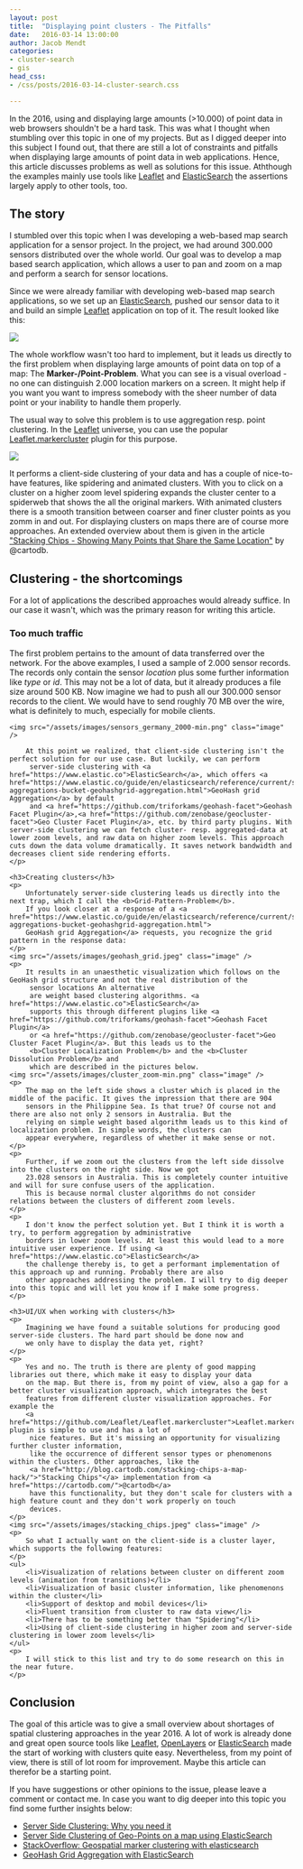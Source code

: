 ```yaml
---
layout: post
title:  "Displaying point clusters - The Pitfalls"
date:   2016-03-14 13:00:00
author: Jacob Mendt
categories:
- cluster-search
- gis
head_css:
- /css/posts/2016-03-14-cluster-search.css

---
```

In the 2016, using and displaying large amounts (>10.000) of point data in web browsers shouldn't be a hard task. This was
what I thought when stumbling over this topic in one of my projects. But as I digged deeper into this subject I found out,
that there are still a lot of constraints and pitfalls when displaying large amounts of point data in web applications. Hence, this
 article discusses problems as well as solutions for this issue. Aththough the examples mainly use tools like
 <a href="http://leafletjs.com/">Leaflet</a>
 and <a href="https://www.elastic.co">ElasticSearch</a> the assertions largely apply to other tools, too.

<section>
    <h2>The story</h2>
    <p>
        I stumbled over this topic when I was developing a web-based map search application for a sensor project. In the project, we had 
        around 300.000 sensors distributed over the whole world. Our goal was to develop a map based search application, which allows
        a user to pan and zoom on a map and perform a search for sensor locations.
    </p>
    <p>
        Since we were already familiar with developing web-based map search applications, so we set up an <a href="https://www.elastic.co">
        ElasticSearch</a>, pushed our sensor data to it and build an simple <a href="http://leafletjs.com/">Leaflet</a> application
        on top of it. The result looked like this:
    </p>
    <img src="/assets/images/marker_problem.jpeg" class="image" />
    <p>
        The whole workflow wasn't too hard to implement, but it leads us directly to the first problem when displaying large
         amounts of point data on top of a map: The <b>Marker-/Point-Problem</b>. What you can see is a visual overload - no one can distinguish 2.000 location markers on a screen. It might help if you want you want to impress somebody with
         the sheer number of data point or your inability to handle them properly.
    </p>
    <p>
        The usual way to solve this problem is to use aggregation resp. point clustering. In the <a href="http://leafletjs.com/">Leaflet</a>
        universe, you can use the popular <a href="https://github.com/Leaflet/Leaflet.markercluster">Leaflet.markercluster</a>
        plugin for this purpose.
    </p>
    <a href="http://leaflet.github.io/Leaflet.markercluster/example/marker-clustering-realworld.388.html">
        <img src="/assets/images/cluster_layer.jpeg" class="image" />
    </a>
    <p>
        It performs a client-side clustering of your data and has a couple of nice-to-have features, like spidering and
        animated clusters. With you to click on a cluster on a higher zoom level spidering expands the cluster center to a spiderweb that shows the all the original markers. With animated clusters there is a smooth transition between coarser and finer cluster points as you zomm in and out. For displaying clusters on maps there are of course more approaches.
        An extended overview about them is given in the article <a href="http://blog.cartodb.com/stacking-chips-a-map-hack/">
        "Stacking Chips - Showing Many Points that Share the Same Location"</a> by @cartodb.
    </p>
</section>

<section>
    <h2>Clustering - the shortcomings</h2>
    <p>
        For a lot of applications the described approaches would already suffice. In our case it wasn't, which was
        the primary reason for writing this article.
    </p>
    <h3>Too much traffic</h3>
    <p>
        The first problem pertains to the amount of data transferred over the network. For the above examples, I
        used a sample of 2.000 sensor records. The records only contain the sensor <i>location</i> plus some further
        information like <i>type</i> or <i>id</i>. This may not be a lot of data, but it already produces a file size
        around 500 KB. Now imagine we had to push all our 300.000 sensor records to the client. We would have to send
        roughly 70 MB over the wire, what is definitely to much, especially for mobile clients.
        
    <img src="/assets/images/sensors_germany_2000-min.png" class="image" />
        
        At this point we realized, that client-side clustering isn't the perfect solution for our use case. But luckily, we can perform 
         server-side clustering with <a href="https://www.elastic.co">ElasticSearch</a>, which offers <a href="https://www.elastic.co/guide/en/elasticsearch/reference/current/search-aggregations-bucket-geohashgrid-aggregation.html">GeoHash grid Aggregation</a> by default
         and <a href="https://github.com/triforkams/geohash-facet">Geohash Facet Plugin</a>,<a href="https://github.com/zenobase/geocluster-facet">Geo Cluster Facet Plugin</a>, etc. by third party plugins. With server-side clustering we can fetch cluster- resp. aggregated-data at lower zoom levels, and raw data on higher zoom levels. This approach cuts down the data volume dramatically. It saves network bandwidth and decreases client side rendering efforts.
    </p>

    <h3>Creating clusters</h3>
    <p>
        Unfortunately server-side clustering leads us directly into the next trap, which I call the <b>Grid-Pattern-Problem</b>.
        If you look closer at a response of a <a href="https://www.elastic.co/guide/en/elasticsearch/reference/current/search-aggregations-bucket-geohashgrid-aggregation.html">
        GeoHash grid Aggregation</a> requests, you recognize the grid pattern in the response data:
    </p>
    <img src="/assets/images/geohash_grid.jpeg" class="image" />
    <p>
        It results in an unaesthetic visualization which follows on the GeoHash grid structure and not the real distribution of the
         sensor locations An alternative
         are weight based clustering algorithms. <a href="https://www.elastic.co">ElasticSearch</a>
         supports this through different plugins like <a href="https://github.com/triforkams/geohash-facet">Geohash Facet Plugin</a>
         or <a href="https://github.com/zenobase/geocluster-facet">Geo Cluster Facet Plugin</a>. But this leads us to the
         <b>Cluster Localization Problem</b> and the <b>Cluster Dissolution Problem</b> and
         which are described in the pictures below.
    <img src="/assets/images/cluster_zoom-min.png" class="image" />
    <p>
        The map on the left side shows a cluster which is placed in the middle of the pacific. It gives the impression that there are 904
        sensors in the Philippine Sea. Is that true? Of course not and there are also not only 2 sensors in Australia. But the
        relying on simple weight based algorithm leads us to this kind of localization problem. In simple words, the clusters can
        appear everywhere, regardless of whether it make sense or not.
    </p>
    <p>
        Further, if we zoom out the clusters from the left side dissolve into the clusters on the right side. Now we got
        23.028 sensors in Australia. This is completely counter intuitive and will for sure confuse users of the application.
        This is because normal cluster algorithms do not consider relations between the clusters of different zoom levels.
    </p>
    <p>
        I don't know the perfect solution yet. But I think it is worth a try, to perform aggregation by administrative
        borders in lower zoom levels. At least this would lead to a more intuitive user experience. If using <a href="https://www.elastic.co">ElasticSearch</a>
        the challenge thereby is, to get a performant implementation of this approach up and running. Probably there are also
        other approaches addressing the problem. I will try to dig deeper into this topic and will let you know if I make some progress.
    </p>

    <h3>UI/UX when working with clusters</h3>
    <p>
        Imagining we have found a suitable solutions for producing good server-side clusters. The hard part should be done now and
        we only have to display the data yet, right?
    </p>
    <p>
        Yes and no. The truth is there are plenty of good mapping libraries out there, which make it easy to display your data
        on the map. But there is, from my point of view, also a gap for a better cluster visualization approach, which integrates the best
        features from different cluster visualization approaches. For example the
        <a href="https://github.com/Leaflet/Leaflet.markercluster">Leaflet.markercluster</a> plugin is simple to use and has a lot of
         nice features. But it's missing an opportunity for visualizing further cluster information,
         like the occurrence of different sensor types or phenomenons within the clusters. Other approaches, like the
         <a href="http://blog.cartodb.com/stacking-chips-a-map-hack/">"Stacking Chips"</a> implementation from <a href="https://cartodb.com/">@cartodb</a>
         have this functionality, but they don't scale for clusters with a high feature count and they don't work properly on touch
         devices.
    </p>
    <img src="/assets/images/stacking_chips.jpeg" class="image" />
    <p>
        So what I actually want on the client-side is a cluster layer, which supports the following features:
    </p>
    <ul>
        <li>Visualization of relations between cluster on different zoom levels (animation from transitions)</li>
        <li>Visualization of basic cluster information, like phenomenons within the cluster</li>
        <li>Support of desktop and mobil devices</li>
        <li>Fluent transition from cluster to raw data view</li>
        <li>There has to be something better than "Spidering"</li>
        <li>Using of client-side clustering in higher zoom and server-side clustering in lower zoom levels</li>
    </ul>
    <p>
        I will stick to this list and try to do some research on this in the near future.
    </p>
</section>

<section>
    <h2>Conclusion</h2>
    <p>
        The goal of this article was to give a small overview about shortages of spatial clustering approaches in the year 2016.
        A lot of work is already done and great open source tools like <a href="http://leafletjs.com/">Leaflet</a>, <a href="http://openlayers.org/">OpenLayers<a> or
        <a href="https://www.elastic.co">ElasticSearch</a> made the start of working with clusters quite easy. Nevertheless, from my point of view, there
        is still of lot room for improvement. Maybe this article can therefor be a starting point.
    </p>
    <p>
       If you have suggestions or other opinions to the issue, please leave a comment or contact me. In case you want to dig
       deeper into this topic you find some further insights below:
    </p>
    <ul>
        <li><a href="http://blog.davebouwman.com/2012/03/24/server-side-clustering-why-you-need-it/">
        Server Side Clustering: Why you need it</a></li>
        <li><a href="http://blog.trifork.com/2013/08/01/server-side-clustering-of-geo-points-on-a-map-using-elasticsearch/">
        Server Side Clustering of Geo-Points on a map using ElasticSearch</a></li>
        <li><a href="http://stackoverflow.com/questions/15906837/geospatial-marker-clustering-with-elasticsearch">
        StackOverflow: Geospatial marker clustering with elasticsearch</a></li>
        <li><a href="https://devmynd.com/blog/2014-2-geohash-grid-aggregation-with-elasticsearch/">
        GeoHash Grid Aggregation with ElasticSearch</a></li>
    </ul>
</section>
